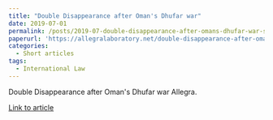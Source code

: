 ```yaml
---
title: "Double Disappearance after Oman's Dhufar war"
date: 2019-07-01
permalink: /posts/2019-07-double-disappearance-after-omans-dhufar-war-stateless-displaced-disappeared/
paperurl: 'https://allegralaboratory.net/double-disappearance-after-omans-dhufar-war-stateless-displaced-disappeared/'
categories:
  - Short articles
tags:
  - International Law
---
```


Double Disappearance after Oman's Dhufar war Allegra. 

[Link to article](https://allegralaboratory.net/double-disappearance-after-omans-dhufar-war-stateless-displaced-disappeared/)
